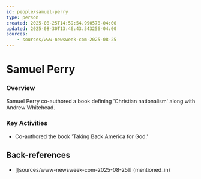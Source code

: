 ```yaml
---
id: people/samuel-perry
type: person
created: 2025-08-25T14:59:54.990578-04:00
updated: 2025-08-30T13:46:43.543256-04:00
sources:
    - sources/www-newsweek-com-2025-08-25
---
```


# Samuel Perry

### Overview
Samuel Perry co-authored a book defining 'Christian nationalism' along with Andrew Whitehead.

### Key Activities
- Co-authored the book 'Taking Back America for God.'

## Back-references
<!-- Auto-maintained by the system -->
- [[sources/www-newsweek-com-2025-08-25]] (mentioned_in)

